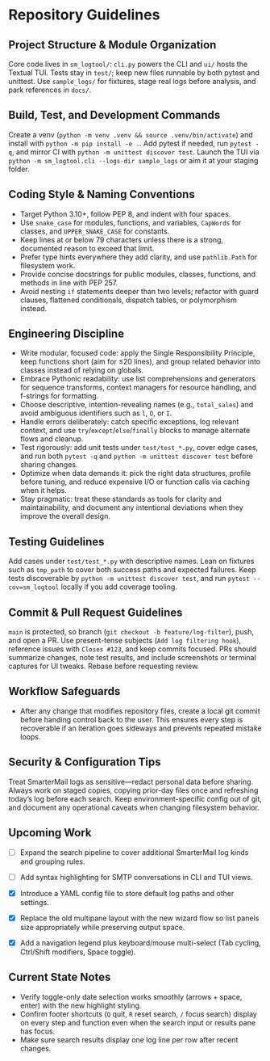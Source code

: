 # Repository Guidelines

## Project Structure & Module Organization
Core code lives in `sm_logtool/`: `cli.py` powers the CLI and `ui/` hosts the Textual TUI. Tests stay in `test/`; keep new files runnable by both pytest and unittest. Use `sample_logs/` for fixtures, stage real logs before analysis, and park references in `docs/`.

## Build, Test, and Development Commands
Create a venv (`python -m venv .venv && source .venv/bin/activate`) and install with `python -m pip install -e .`. Add pytest if needed, run `pytest -q`, and mirror CI with `python -m unittest discover test`. Launch the TUI via `python -m sm_logtool.cli --logs-dir sample_logs` or aim it at your staging folder.

## Coding Style & Naming Conventions
- Target Python 3.10+, follow PEP 8, and indent with four spaces.
- Use `snake_case` for modules, functions, and variables, `CapWords` for classes, and
  `UPPER_SNAKE_CASE` for constants.
- Keep lines at or below 79 characters unless there is a strong, documented reason
  to exceed that limit.
- Prefer type hints everywhere they add clarity, and use `pathlib.Path` for filesystem
  work.
- Provide concise docstrings for public modules, classes, functions, and methods in
  line with PEP 257.
- Avoid nesting `if` statements deeper than two levels; refactor with guard clauses,
  flattened conditionals, dispatch tables, or polymorphism instead.

## Engineering Discipline
- Write modular, focused code: apply the Single Responsibility Principle, keep
  functions short (aim for ≤20 lines), and group related behavior into classes instead
  of relying on globals.
- Embrace Pythonic readability: use list comprehensions and generators for sequence
  transforms, context managers for resource handling, and f-strings for formatting.
- Choose descriptive, intention-revealing names (e.g., `total_sales`) and avoid
  ambiguous identifiers such as `l`, `O`, or `I`.
- Handle errors deliberately: catch specific exceptions, log relevant context, and
  use `try`/`except`/`else`/`finally` blocks to manage alternate flows and cleanup.
- Test rigorously: add unit tests under `test/test_*.py`, cover edge cases, and run
  both `pytest -q` and `python -m unittest discover test` before sharing changes.
- Optimize when data demands it: pick the right data structures, profile before
  tuning, and reduce expensive I/O or function calls via caching when it helps.
- Stay pragmatic: treat these standards as tools for clarity and maintainability, and
  document any intentional deviations when they improve the overall design.

## Testing Guidelines
Add cases under `test/test_*.py` with descriptive names. Lean on fixtures such as `tmp_path` to cover both success paths and expected failures. Keep tests discoverable by `python -m unittest discover test`, and run `pytest --cov=sm_logtool` locally if you add coverage tooling.

## Commit & Pull Request Guidelines
`main` is protected, so branch (`git checkout -b feature/log-filter`), push, and open a PR. Use present-tense subjects (`Add log filtering hook`), reference issues with `Closes #123`, and keep commits focused. PRs should summarize changes, note test results, and include screenshots or terminal captures for UI tweaks. Rebase before requesting review.

## Workflow Safeguards
- After any change that modifies repository files, create a local git commit before
  handing control back to the user. This ensures every step is recoverable if an
  iteration goes sideways and prevents repeated mistake loops.

## Security & Configuration Tips
Treat SmarterMail logs as sensitive—redact personal data before sharing. Always work on staged copies, copying prior-day files once and refreshing today’s log before each search. Keep environment-specific config out of git, and document any operational caveats when changing filesystem behavior.

## Upcoming Work
- [ ] Expand the search pipeline to cover additional SmarterMail log kinds and grouping rules.
- [ ] Add syntax highlighting for SMTP conversations in CLI and TUI views.
- [x] Introduce a YAML config file to store default log paths and other settings.
- [x] Replace the old multipane layout with the new wizard flow so list panels size appropriately while preserving output space.
- [x] Add a navigation legend plus keyboard/mouse multi-select (Tab cycling, Ctrl/Shift modifiers, Space toggle).


## Current State Notes
- Verify toggle-only date selection works smoothly (arrows + space, enter) with the new highlight styling.
- Confirm footer shortcuts (`Q` quit, `R` reset search, `/` focus search) display on every step and function even when the search input or results pane has focus.
- Make sure search results display one log line per row after recent changes.
